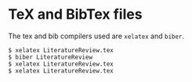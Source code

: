 TeX and BibTex files
====================

The tex and bib compilers used are `xelatex` and `biber`.

```
$ xelatex LiteratureReview.tex
$ biber LiteratureReview
$ xelatex LiteratureReview.tex
$ xelatex LiteratureReview.tex
```
